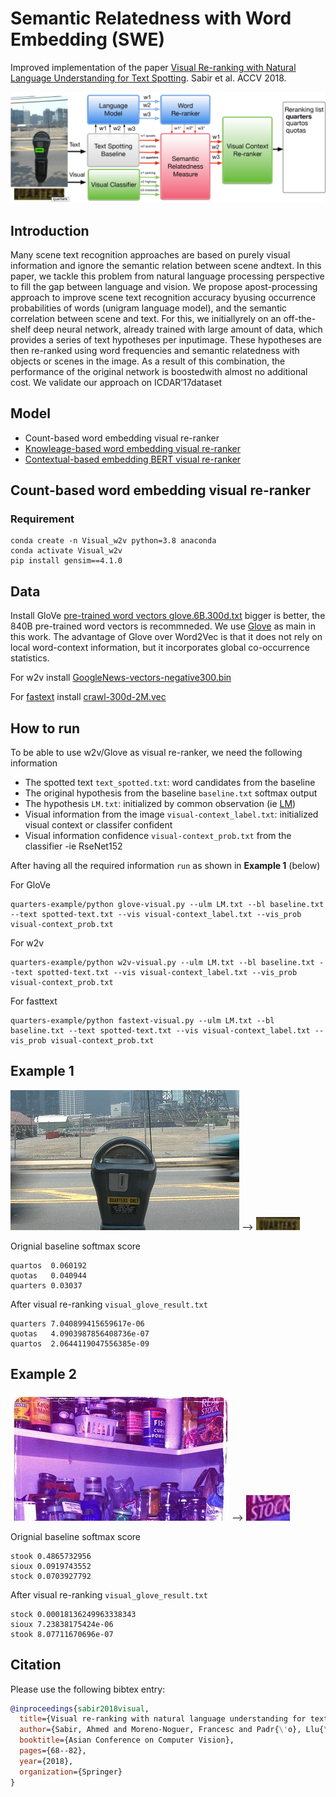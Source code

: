#  Semantic Relatedness with Word Embedding (SWE)

Improved implementation of the paper [Visual Re-ranking with Natural Language
Understanding for Text Spotting](https://arxiv.org/pdf/1810.12738.pdf). Sabir et al. ACCV 2018.

![image](figure.jpg)

## Introduction 
Many scene text recognition approaches are based on purely visual information and ignore the semantic relation between scene andtext. In this paper, we tackle this problem from natural language processing perspective to fill the gap between language and vision. We propose apost-processing approach to improve scene text recognition accuracy byusing occurrence probabilities of words (unigram language model), and the  semantic  correlation  between  scene  and  text.  For  this,  we  initiallyrely on an off-the-shelf deep neural network, already trained with large amount  of  data,  which  provides  a  series  of  text  hypotheses  per  inputimage. These hypotheses are then re-ranked using word frequencies and semantic  relatedness  with  objects  or  scenes  in  the  image.  As  a  result of this combination, the performance of the original network is boostedwith almost no additional cost. We validate our approach on ICDAR’17dataset


 ## Model 
 
 <!--ts-->
   * Count-based word embedding visual re-ranker  
   * [Knowleage-based word embedding  visual re-ranker](https://github.com/ahmedssabir/Visual-Semantic-Relatedness-with-Word-Embedding/tree/main/knowledge-base-embedding)
   * [Contextual-based embedding BERT visual re-ranker](https://github.com/ahmedssabir/Visual-Semantic-Relatedness-with-Word-Embedding/tree/main/BERT-based)
<!--te-->



 
## Count-based word embedding visual re-ranker 
 
 
### Requirement  
```
conda create -n Visual_w2v python=3.8 anaconda
conda activate Visual_w2v
pip install gensim==4.1.0
```




## Data

Install GloVe [pre-trained word vectors  glove.6B.300d.txt](https://nlp.stanford.edu/projects/glove/)
bigger is better, the 840B pre-trained word vectors is recommneded. We use [Glove](https://nlp.stanford.edu/pubs/glove.pdf) as main in this work. The advantage of Glove over Word2Vec is that it  does  not  rely  on  local  word-context  information,  but  it incorporates global co-occurrence statistics.

For w2v install [GoogleNews-vectors-negative300.bin](https://github.com/mmihaltz/word2vec-GoogleNews-vectors)

For [fastext](https://arxiv.org/pdf/1607.04606.pdf) install [crawl-300d-2M.vec](crawl-300d-2M-subword.zip)

## How to run 
To be able to use w2v/Glove as visual re-ranker, we need the following information 



- The spotted text `text_spotted.txt`: word candidates from the baseline  
- The original hypothesis from the baseline ``baseline.txt`` softmax output 
- The hypothesis `LM.txt`: initialized by common observation (ie [LM](https://github.com/sabirdvd/visual-re-ranker-with-w2v/tree/main/ULM))
- Visual information from the image `visual-context_label.txt`: initialized visual context or classifer confident 
- Visual information  confidence `visual-context_prob.txt` from the classifier -ie RseNet152


After having all the required information ``run``  as shown in **Example 1** (below) 

For GloVe
```
quarters-example/python glove-visual.py --ulm LM.txt --bl baseline.txt --text spotted-text.txt --vis visual-context_label.txt --vis_prob visual-context_prob.txt
```

For w2v 

```
quarters-example/python w2v-visual.py --ulm LM.txt --bl baseline.txt --text spotted-text.txt --vis visual-context_label.txt --vis_prob visual-context_prob.txt
``` 

For fasttext 

```
quarters-example/python fastext-visual.py --ulm LM.txt --bl baseline.txt --text spotted-text.txt --vis visual-context_label.txt --vis_prob visual-context_prob.txt
``` 

## Example 1

![full image](COCO_train2014_000000201409.jpg)
-->
<img src="COCO_train2014_000000201409-1.jpg" width="70">

Orignial baseline softmax score
``` 
quartos  0.060192
quotas   0.040944	
quarters 0.03037
``` 

After visual re-ranking  `` visual_glove_result.txt ``  
``` 
quarters 7.040899415659617e-06
quotas   4.0903987856408736e-07
quartos  2.0644119047556385e-09
``` 



## Example 2
![full image](COCO_train2014_000000320382_v1.jpg)
-->
<img src="COCO_train2014_000000320382.jpg" width="70">


Orignial baseline softmax score
``` 
stook 0.4865732956	
sioux 0.0919743552	
stock 0.0703927792
``` 
After visual re-ranking `` visual_glove_result.txt ``   
``` 
stock 0.00018136249963338343
sioux 7.23838175424e-06
stook 8.07711670696e-07
``` 

## Citation

Please use the following bibtex entry:
```bibtex
@inproceedings{sabir2018visual,
  title={Visual re-ranking with natural language understanding for text spotting},
  author={Sabir, Ahmed and Moreno-Noguer, Francesc and Padr{\'o}, Llu{\'\i}s},
  booktitle={Asian Conference on Computer Vision},
  pages={68--82},
  year={2018},
  organization={Springer}
}
```
